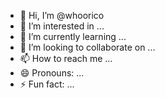 - 👋 Hi, I’m @whoorico
- 👀 I’m interested in ...
- 🌱 I’m currently learning ...
- 💞️ I’m looking to collaborate on ...
- 📫 How to reach me ...
- 😄 Pronouns: ...
- ⚡ Fun fact: ...

<!---
whoorico/whoorico is a ✨ special ✨ repository because its `README.md` (this file) appears on your GitHub profile.
You can click the Preview link to take a look at your changes.
--->

